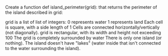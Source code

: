 Create a function def island_perimeter(grid): that returns the perimeter of the island described in grid:

grid is a list of list of integers:
   0 represents water
   1 represents land
   Each cell is square, with a side length of 1
   Cells are connected horizontally/vertically (not diagonally).
   grid is rectangular, with its width and height not exceeding 100
The grid is completely surrounded by water
There is only one island (or nothing).
The island doesn't have "lakes" (water inside that isn't connected to the water surrounding the island).
